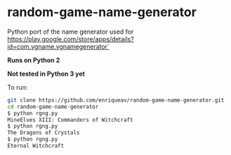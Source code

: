 # random-game-name-generator

Python port of the name generator used for https://play.google.com/store/apps/details?id=com.vgname.vgnamegenerator`

**Runs on Python 2**

**Not tested in Python 3 yet**

To run:

```sh
git clone https://github.com/enriqueav/random-game-name-generator.git
cd random-game-name-generator
$ python rgng.py
MineElves XIII: Commanders of Witchcraft
$ python rgng.py
The Dragons of Crystals
$ python rgng.py
Eternal Witchcraft
```

